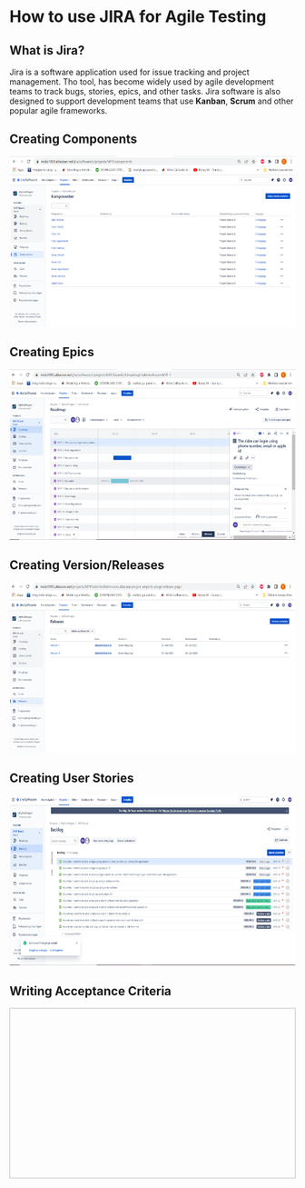 # How to use JIRA for Agile Testing
## What is Jira?
Jira is a software application used for issue tracking and project management. Tho tool, has become widely used by agile development 
teams to track bugs, stories, epics, and other tasks. Jira software is also designed to support development teams that use **Kanban**,
**Scrum** and other popular agile frameworks.

## Creating Components 
<img src="https://github.com/ELMehdiNaor/The-Complete-2022-Software-Testing-Bootcamp/blob/main/11-%20How%20to%20use%20JIRA%20for%20Agile%20Testing/Jira_Components.png" width="600" height="300">

## Creating Epics 
<img src="https://github.com/ELMehdiNaor/The-Complete-2022-Software-Testing-Bootcamp/blob/main/11-%20How%20to%20use%20JIRA%20for%20Agile%20Testing/Jira_Create_Epics.png" width="600" height="300">

## Creating Version/Releases
<img src="https://github.com/ELMehdiNaor/The-Complete-2022-Software-Testing-Bootcamp/blob/main/11-%20How%20to%20use%20JIRA%20for%20Agile%20Testing/Jira_Version_Releases.png" width="600" height="300">

## Creating User Stories 
<img src="https://github.com/ELMehdiNaor/The-Complete-2022-Software-Testing-Bootcamp/blob/main/11-%20How%20to%20use%20JIRA%20for%20Agile%20Testing/Jira_User_Stories.png" width="600" height="300">

## Writing Acceptance Criteria 
<img srg="https://github.com/ELMehdiNaor/The-Complete-2022-Software-Testing-Bootcamp/blob/main/11-%20How%20to%20use%20JIRA%20for%20Agile%20Testing/Jira_Acceptance_Criteria.png" width="600" height="300">
